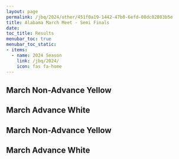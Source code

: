 ```yaml
---
layout: page
permalink: /jbq/2024/other/451f0a19-1442-47b0-6efd-08dc02803b5e
title: Alabama March Meet - Semi Finals
date: 
toc_title: Results
menubar_toc: true
menubar_toc_static:
- items:
  - name: 2024 Season
    link: /jbq/2024/
    icon: fas fa-home
---
```



## March Non-Advance Yellow

## March Advance White

## March Non-Advance Yellow

## March Advance White

